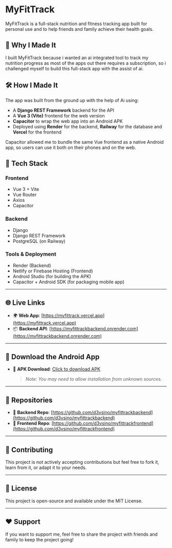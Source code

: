 # MyFitTrack

MyFitTrack is a full-stack nutrition and fitness tracking app built for personal use and to help friends and family achieve their health goals.

## 🚀 Why I Made It

I built MyFitTrack because i wanted an ai integrated tool to track my nutrition progress as most of the apps out there requires a subscription, so i challenged myself to build this full-stack app with the assist of ai.

## 🛠️ How I Made It

The app was built from the ground up with the help of Ai using:

- A **Django REST Framework** backend for the API
- A **Vue 3 (Vite)** frontend for the web version
- **Capacitor** to wrap the web app into an Android APK
- Deployed using **Render** for the backend, **Railway** for the database and **Vercel** for the frontend

Capacitor allowed me to bundle the same Vue frontend as a native Android app, so users can use it both on their phones and on the web.

## 🧱 Tech Stack

### Frontend
- Vue 3 + Vite
- Vue Router
- Axios
- Capacitor

### Backend
- Django
- Django REST Framework
- PostgreSQL (on Railway)

### Tools & Deployment
- Render (Backend)
- Netlify or Firebase Hosting (Frontend)
- Android Studio (for building the APK)
- Capacitor + Android SDK (for packaging mobile app)

---
## 🌐 Live Links

- 🌍 **Web App**: [https://myfittrack.vercel.app](https://myfittrack.vercel.app)
- 📦 **Backend API**: [https://myfittrackbackend.onrender.com](https://myfittrackbackend.onrender.com)

---

## 📱 Download the Android App

- 📲 **APK Download**: [Click to download APK](https://www.mediafire.com/file/ozbhugpz8q0njst/MyFitTrack.apk/file)
  > *Note: You may need to allow installation from unknown sources.*

---

## 📂 Repositories

- 🧠 **Backend Repo**: [https://github.com/d3vsino/myfittrackbackend](https://github.com/d3vsino/myfittrackbackend)
- 🎨 **Frontend Repo**: [https://github.com/d3vsino/myfittrackfrontend](https://github.com/d3vsino/myfittrackfrontend)

---

## 🤝 Contributing

This project is not actively accepting contributions but feel free to fork it, learn from it, or adapt it to your needs.

---

## 📃 License

This project is open-source and available under the MIT License.

---

## ❤️ Support

If you want to support me, feel free to share the project with friends and family to keep the project going!
